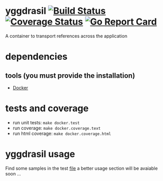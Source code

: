 # yggdrasil [![Build Status](https://travis-ci.org/rjansen/yggdrasil.svg?branch=master)](https://travis-ci.org/rjansen/yggdrasil) [![Coverage Status](https://codecov.io/gh/rjansen/yggdrasil/branch/master/graph/badge.svg)](https://codecov.io/gh/rjansen/yggdrasil) [![Go Report Card](https://goreportcard.com/badge/github.com/rjansen/yggdrasil)](https://goreportcard.com/report/github.com/rjansen/yggdrasil)

A container to transport references across the application

# dependencies
## tools (you must provide the installation)
- [Docker](https://www.docker.com/)

# tests and coverage
- run unit tests: `make docker.test`
- run coverage: `make docker.coverage.text`
- run html coverage: `make docker.coverage.html`

# yggdrasil usage
Find some samples in the test [file](yggdrasil_test.go) a better usage section will be avaiable soon ...
